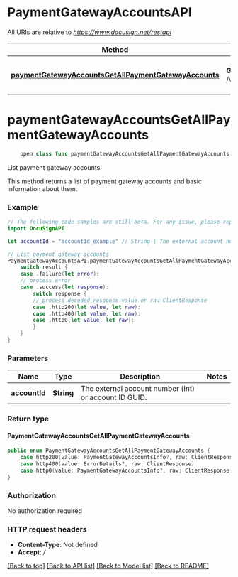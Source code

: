 # PaymentGatewayAccountsAPI

All URIs are relative to *https://www.docusign.net/restapi*

Method | HTTP request | Description
------------- | ------------- | -------------
[**paymentGatewayAccountsGetAllPaymentGatewayAccounts**](PaymentGatewayAccountsAPI.md#paymentgatewayaccountsgetallpaymentgatewayaccounts) | **GET** /v2.1/accounts/{accountId}/payment_gateway_accounts | List payment gateway accounts


# **paymentGatewayAccountsGetAllPaymentGatewayAccounts**
```swift
    open class func paymentGatewayAccountsGetAllPaymentGatewayAccounts(accountId: String, headers: HTTPHeaders = DocuSignAPI.customHeaders, beforeSend: (inout ClientRequest) throws -> () = { _ in }) -> EventLoopFuture<PaymentGatewayAccountsGetAllPaymentGatewayAccounts>
```

List payment gateway accounts

This method returns a list of payment gateway accounts and basic information about them.

### Example 
```swift
// The following code samples are still beta. For any issue, please report via http://github.com/OpenAPITools/openapi-generator/issues/new
import DocuSignAPI

let accountId = "accountId_example" // String | The external account number (int) or account ID GUID.

// List payment gateway accounts
PaymentGatewayAccountsAPI.paymentGatewayAccountsGetAllPaymentGatewayAccounts(accountId: accountId).whenComplete { result in
    switch result {
    case .failure(let error):
    // process error
    case .success(let response):
        switch response {
        // process decoded response value or raw ClientResponse
        case .http200(let value, let raw):
        case .http400(let value, let raw):
        case .http0(let value, let raw):
        }
    }
}
```

### Parameters

Name | Type | Description  | Notes
------------- | ------------- | ------------- | -------------
 **accountId** | **String** | The external account number (int) or account ID GUID. | 

### Return type

#### PaymentGatewayAccountsGetAllPaymentGatewayAccounts

```swift
public enum PaymentGatewayAccountsGetAllPaymentGatewayAccounts {
    case http200(value: PaymentGatewayAccountsInfo?, raw: ClientResponse)
    case http400(value: ErrorDetails?, raw: ClientResponse)
    case http0(value: PaymentGatewayAccountsInfo?, raw: ClientResponse)
}
```

### Authorization

No authorization required

### HTTP request headers

 - **Content-Type**: Not defined
 - **Accept**: */*

[[Back to top]](#) [[Back to API list]](../README.md#documentation-for-api-endpoints) [[Back to Model list]](../README.md#documentation-for-models) [[Back to README]](../README.md)


